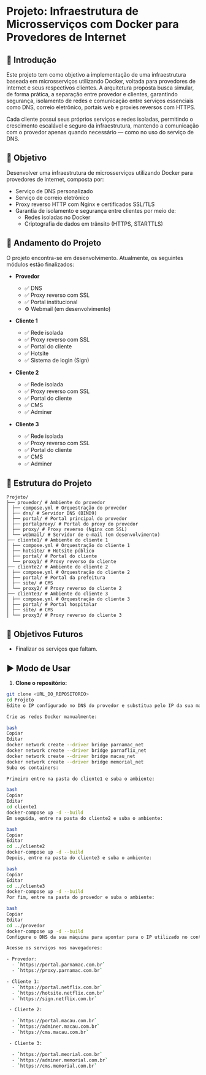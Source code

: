 # Projeto: Infraestrutura de Microsserviços com Docker para Provedores de Internet

## 🧾 Introdução

Este projeto tem como objetivo a implementação de uma infraestrutura baseada em microsserviços utilizando Docker, voltada para provedores de internet e seus respectivos clientes. A arquitetura proposta busca simular, de forma prática, a separação entre provedor e clientes, garantindo segurança, isolamento de redes e comunicação entre serviços essenciais como DNS, correio eletrônico, portais web e proxies reversos com HTTPS.

Cada cliente possui seus próprios serviços e redes isoladas, permitindo o crescimento escalável e seguro da infraestrutura, mantendo a comunicação com o provedor apenas quando necessário — como no uso do serviço de DNS.

## 🎯 Objetivo

Desenvolver uma infraestrutura de microsserviços utilizando Docker para provedores de internet, composta por:

- Serviço de DNS personalizado
- Serviço de correio eletrônico
- Proxy reverso HTTP com Nginx e certificados SSL/TLS
- Garantia de isolamento e segurança entre clientes por meio de:
  - Redes isoladas no Docker
  - Criptografia de dados em trânsito (HTTPS, STARTTLS)

## 🚧 Andamento do Projeto

O projeto encontra-se em desenvolvimento. Atualmente, os seguintes módulos estão finalizados:

- **Provedor**
  - ✅ DNS
  - ✅ Proxy reverso com SSL
  - ✅ Portal institucional
  - ⚙️ Webmail (em desenvolvimento)

- **Cliente 1**
  - ✅ Rede isolada
  - ✅ Proxy reverso com SSL
  - ✅ Portal do cliente
  - ✅ Hotsite
  - ✅ Sistema de login (Sign)

- **Cliente 2**
  - ✅ Rede isolada
  - ✅ Proxy reverso com SSL
  - ✅ Portal do cliente
  - ✅ CMS
  - ✅ Adminer

- **Cliente 3**
  - ✅ Rede isolada
  - ✅ Proxy reverso com SSL
  - ✅ Portal do cliente
  - ✅ CMS
  - ✅ Adminer

## 📁 Estrutura do Projeto

```
Projeto/
├── provedor/ # Ambiente do provedor
│ ├── compose.yml # Orquestração do provedor
│ ├── dns/ # Servidor DNS (BIND9)
│ ├── portal/ # Portal principal do provedor
│ ├── portalproxy/ # Portal do proxy do provedor
│ ├── proxy/ # Proxy reverso (Nginx com SSL)
│ └── webmail/ # Servidor de e-mail (em desenvolvimento)
├── cliente1/ # Ambiente do cliente 1
│ ├── compose.yml # Orquestração do cliente 1
│ ├── hotsite/ # Hotsite público
│ ├── portal/ # Portal do cliente
│ └── proxy1/ # Proxy reverso do cliente
├── cliente2/ # Ambiente do cliente 2
│ ├── compose.yml # Orquestração do cliente 2
│ ├── portal/ # Portal da prefeitura
│ ├── site/ # CMS
│ └── proxy2/ # Proxy reverso do cliente 2
├── cliente3/ # Ambiente do cliente 3
│ ├── compose.yml # Orquestração do cliente 3
│ ├── portal/ # Portal hospitalar
│ ├── site/ # CMS
│ └── proxy3/ # Proxy reverso do cliente 3
```

## 🔭 Objetivos Futuros

- Finalizar os serviços que faltam.

## ▶️ Modo de Usar

1. **Clone o repositório:**

```bash
git clone <URL_DO_REPOSITORIO>
cd Projeto
Edite o IP configurado no DNS do provedor e substitua pelo IP da sua máquina local.

Crie as redes Docker manualmente:

bash
Copiar
Editar
docker network create --driver bridge parnamac_net
docker network create --driver bridge parnaflix_net
docker network create --driver bridge macau_net
docker network create --driver bridge memorial_net
Suba os containers:

Primeiro entre na pasta do cliente1 e suba o ambiente:

bash
Copiar
Editar
cd cliente1
docker-compose up -d --build
Em seguida, entre na pasta do cliente2 e suba o ambiente:

bash
Copiar
Editar
cd ../cliente2
docker-compose up -d --build
Depois, entre na pasta do cliente3 e suba o ambiente:

bash
Copiar
Editar
cd ../cliente3
docker-compose up -d --build
Por fim, entre na pasta do provedor e suba o ambiente:

bash
Copiar
Editar
cd ../provedor
docker-compose up -d --build
Configure o DNS da sua máquina para apontar para o IP utilizado no container DNS.

Acesse os serviços nos navegadores:

- Provedor:
  - `https://portal.parnamac.com.br`
  - `https://proxy.parnamac.com.br`

- Cliente 1:
  - `https://portal.netflix.com.br`
  - `https://hotsite.netflix.com.br`
  - `https://sign.netflix.com.br`

 - Cliente 2:

  - `https://portal.macau.com.br`
  - `https://adminer.macau.com.br`
  - `https://cms.macau.com.br`

 - Cliente 3:

  - `https://portal.meorial.com.br`
  - `https://adminer.memorial.com.br`
  - `https://cms.memorial.com.br`

